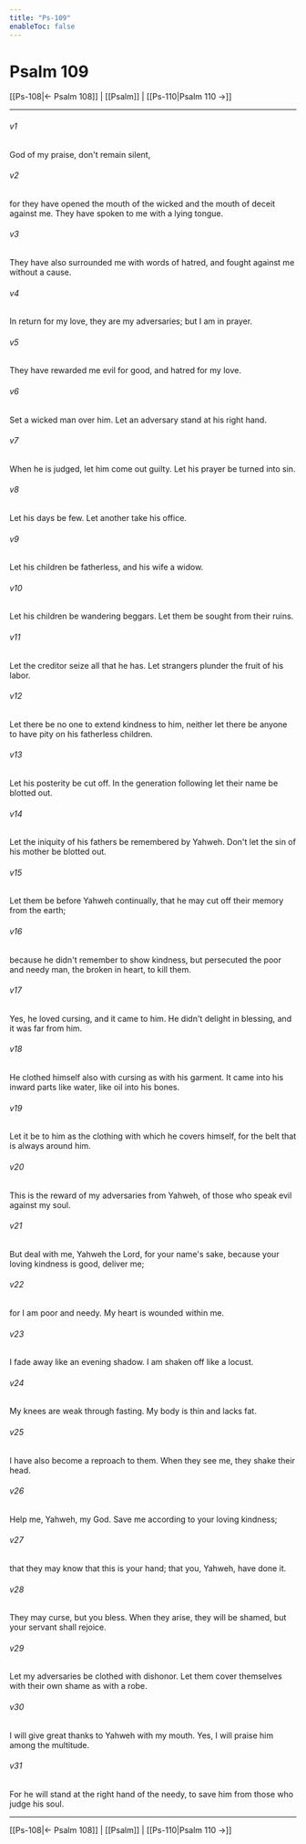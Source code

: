 ```yaml
---
title: "Ps-109"
enableToc: false
---
```

# Psalm 109

[[Ps-108|← Psalm 108]] | [[Psalm]] | [[Ps-110|Psalm 110 →]]
***



###### v1 
God of my praise, don't remain silent, 

###### v2 
for they have opened the mouth of the wicked and the mouth of deceit against me. They have spoken to me with a lying tongue. 

###### v3 
They have also surrounded me with words of hatred, and fought against me without a cause. 

###### v4 
In return for my love, they are my adversaries; but I am in prayer. 

###### v5 
They have rewarded me evil for good, and hatred for my love. 

###### v6 
Set a wicked man over him. Let an adversary stand at his right hand. 

###### v7 
When he is judged, let him come out guilty. Let his prayer be turned into sin. 

###### v8 
Let his days be few. Let another take his office. 

###### v9 
Let his children be fatherless, and his wife a widow. 

###### v10 
Let his children be wandering beggars. Let them be sought from their ruins. 

###### v11 
Let the creditor seize all that he has. Let strangers plunder the fruit of his labor. 

###### v12 
Let there be no one to extend kindness to him, neither let there be anyone to have pity on his fatherless children. 

###### v13 
Let his posterity be cut off. In the generation following let their name be blotted out. 

###### v14 
Let the iniquity of his fathers be remembered by Yahweh. Don't let the sin of his mother be blotted out. 

###### v15 
Let them be before Yahweh continually, that he may cut off their memory from the earth; 

###### v16 
because he didn't remember to show kindness, but persecuted the poor and needy man, the broken in heart, to kill them. 

###### v17 
Yes, he loved cursing, and it came to him. He didn't delight in blessing, and it was far from him. 

###### v18 
He clothed himself also with cursing as with his garment. It came into his inward parts like water, like oil into his bones. 

###### v19 
Let it be to him as the clothing with which he covers himself, for the belt that is always around him. 

###### v20 
This is the reward of my adversaries from Yahweh, of those who speak evil against my soul. 

###### v21 
But deal with me, Yahweh the Lord, for your name's sake, because your loving kindness is good, deliver me; 

###### v22 
for I am poor and needy. My heart is wounded within me. 

###### v23 
I fade away like an evening shadow. I am shaken off like a locust. 

###### v24 
My knees are weak through fasting. My body is thin and lacks fat. 

###### v25 
I have also become a reproach to them. When they see me, they shake their head. 

###### v26 
Help me, Yahweh, my God. Save me according to your loving kindness; 

###### v27 
that they may know that this is your hand; that you, Yahweh, have done it. 

###### v28 
They may curse, but you bless. When they arise, they will be shamed, but your servant shall rejoice. 

###### v29 
Let my adversaries be clothed with dishonor. Let them cover themselves with their own shame as with a robe. 

###### v30 
I will give great thanks to Yahweh with my mouth. Yes, I will praise him among the multitude. 

###### v31 
For he will stand at the right hand of the needy, to save him from those who judge his soul.

***
[[Ps-108|← Psalm 108]] | [[Psalm]] | [[Ps-110|Psalm 110 →]]
